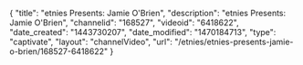 {
    "title": "etnies Presents: Jamie O'Brien",
    "description": "etnies Presents: Jamie O'Brien",
    "channelid": "168527",
    "videoid": "6418622",
    "date_created": "1443730207",
    "date_modified": "1470184713",
    "type": "captivate",
    "layout": "channelVideo",
    "url": "\/etnies\/etnies-presents-jamie-o-brien\/168527-6418622"
}